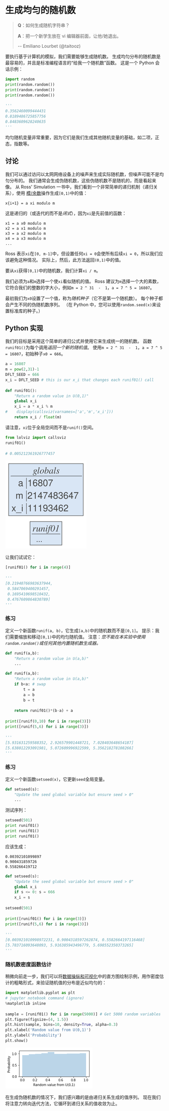 
# 生成均匀的随机数

> **Q**：如何生成随机字符串？
> 
> **A**：把一个新学生放在 vi 编辑器前面，让他/她退出。
> 
> -- Emiliano Lourbet (@taitooz)


要执行基于计算机的模拟，我们需要能够生成随机数。 生成均匀分布的随机数是最容易的，并且是标准编程语言的“给我一个随机数”函数。 这是一个 Python 会话示例：

```python
import random
print(random.random())
print(random.random())
print(random.random())

'''
0.3562460099444431
0.8189486725857756
0.8483609628240635
'''
```

均匀随机变量非常重要，因为它们是我们生成其他随机变量的基础，如二项，正态，指数等。

## 讨论

我们可以通过访问以太网网络设备上的噪声来生成实际随机数，但噪声可能不是均匀分布的。 我们通常会生成伪随机数，这些伪随机数不是随机的，而是看起来像。 从 Ross' Simulation 一书中，我们看到一个非常简单的递归机制（递归关系），使用 [模/余数](https://en.wikipedia.org/wiki/Modulo_operation)操作生成`[0,1)`中的值：

```
x{i+1} = a xi modulo m
```

这是递归的（或迭代的而不是*闭式*），因为`xi`是先前值的函数：

```
x1 = a x0 modulo m
x2 = a x1 modulo m
x3 = a x2 modulo m
x4 = a x3 modulo m
...
```

Ross 表示`xi`在`[0, m-1]`中，但设置任何`xi = 0`会使所有后续`xi = 0`，所以我们应该避免这种情况。 实际上，然后，此方法返回`(0,1)`中的值。

要从`xi`获得`[0,1)`中的随机数，我们计算`xi / m`。

我们必须为`a`和`m`选择一个使`xi`看似随机的值。 Ross 建议为`m`选择一个大的素数，它符合我们的整数的字大小，例如`m = 2 ^ 31  -  1`，`a = 7 ^ 5 = 16807`。

最初我们为`x0`设置了一个值，称为*随机种子*（它不是第一个随机数）。 每个种子都会产生不同的伪随机数序列。 （在 Python 中，您可以使用`random.seed(x)`来设置标准库的种子。）

## Python 实现

我们的目标是采用这个简单的递归公式并使用它来生成统一的随机数。 函数`runif01()`为每个调用*返回一个新的随机值*。 使用`m = 2 ^ 31  -  1`，`a = 7 ^ 5 = 16807`，初始种子`x0 = 666`。

```python
a = 16807
m = pow(2,31)-1
DFLT_SEED = 666
x_i = DFLT_SEED # this is our x_i that changes each runif01() call

def runif01():
    "Return a random value in U(0,1)"
    global x_i
    x_i = a * x_i % m
#    display(callsviz(varnames=['a','m','x_i']))
    return x_i / float(m)
```

请注意，`xi`位于全局空间而不是`runif()`空间。

```python
from lolviz import callsviz
runif01()

# 0.005212361926777457
```

![svg](img/4.1_random-uniform_7_0.svg)

让我们试试它：

```python
[runif01() for i in range(4)]

'''
[0.21940766983637944,
 0.5847069400291457,
 0.1695410698510432,
 0.4767609864830789]
'''
```

### 练习

定义一个新函数`runif(a, b)`，它生成`[a,b)`中的随机数而不是`[0,1]`。 提示：我们需要缩放和移动`[0,1)`中的均匀随机值。 注意：*您不能在本实验中使用`random.random()`或任何其他内置随机数生成器。*

```python
def runif(a,b):
    "Return a random value in U(a,b)"
    ...
```


```python
def runif(a,b):
    "Return a random value in U(a,b)"
    if b<a: # swap
        t = a
        a = b
        b = t
        
    return runif01()*(b-a) + a

print([runif(0,10) for i in range(3)])
print([runif(5,6) for i in range(3)])

'''
[5.931631259588352, 2.926579901448721, 7.028403648654187]
[5.638012293091981, 5.072609996922599, 5.356218278108266]
'''
```

### 练习

定义一个新函数`setseed(x)`，它更新`seed`全局变量。

```python
def setseed(s):
    "Update the seed global variable but ensure seed > 0"
    ...
```

测试序列：

```python
setseed(501)
print runif01()
print runif01()
print runif01()
```

应该生成：

```
0.00392101099897
0.900431859726
0.558266419712
```



```python
def setseed(s):
    "Update the seed global variable but ensure seed > 0"
    global x_i
    if s <= 0: s = 666
    x_i = s

setseed(501)

print([runif01() for i in range(3)])
print([runif(5,6) for i in range(3)])

'''
[0.003921010998972231, 0.9004318597262874, 0.5582664197116468]
[5.783716093648093, 5.916385943496779, 5.698552350373265]
'''
```


### 随机数密度函数估计

稍微向前走一步，我们可以将[数据操纵和可视化](data.ipynb)中的直方图绘制示例，用作密度估计的粗略形式，来验证随机值的分布是近似均匀的：

```python
import matplotlib.pyplot as plt
# jupyter notebook command (ignore)
%matplotlib inline 

sample = [runif01() for i in range(5000)] # Get 5000 random variables
plt.figure(figsize=(4, 1.5))
plt.hist(sample, bins=10, density=True, alpha=0.3)
plt.xlabel('Random value from U(0,1)')
plt.ylabel('Probability')
plt.show()
```

![png](img/4.1_random-uniform_15_0.png)

在生成伪随机数的情况下，我们感兴趣的是由递归关系生成的值序列。 现在我们将注意力转向迭代方法，它循环到递归关系的值收敛为止。
